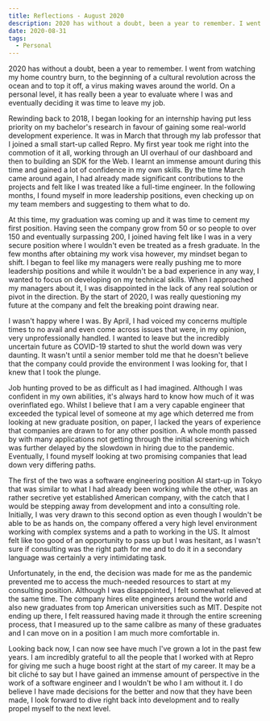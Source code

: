 ```yaml
---
title: Reflections - August 2020
description: 2020 has without a doubt, been a year to remember. I went from watching my home country burn, to the beginning of a cultural revolution across the ocean and to top it off, a virus making waves around the world. On a personal level, it has really been a year to evaluate where I was and eventually deciding it was time to leave my job.
date: 2020-08-31
tags:
  - Personal
---
```


2020 has without a doubt, been a year to remember. I went from watching my home country burn, to the beginning of a cultural revolution across the ocean and to top it off, a virus making waves around the world. On a personal level, it has really been a year to evaluate where I was and eventually deciding it was time to leave my job.

Rewinding back to 2018, I began looking for an internship having put less priority on my bachelor's research in favour of gaining some real-world development experience. It was in March that through my lab professor that I joined a small start-up called Repro. My first year took me right into the commotion of it all, working through an UI overhaul of our dashboard and then to building an SDK for the Web. I learnt an immense amount during this time and gained a lot of confidence in my own skills. By the time March came around again, I had already made significant contributions to the projects and felt like I was treated like a full-time engineer. In the following months, I found myself in more leadership positions, even checking up on my team members and suggesting to them what to do.

At this time, my graduation was coming up and it was time to cement my first position. Having seen the company grow from 50 or so people to over 150 and eventually surpassing 200, I joined having felt like I was in a very secure position where I wouldn't even be treated as a fresh graduate. In the few months after obtaining my work visa however, my mindset began to shift. I began to feel like my managers were really pushing me to more leadership positions and while it wouldn't be a bad experience in any way, I wanted to focus on developing on my technical skills. When I approached my managers about it, I was disappointed in the lack of any real solution or pivot in the direction. By the start of 2020, I was really questioning my future at the company and felt the breaking point drawing near.

I wasn't happy where I was. By April, I had voiced my concerns multiple times to no avail and even come across issues that were, in my opinion, very unprofessionally handled. I wanted to leave but the incredibly uncertain future as COVID-19 started to shut the world down was very daunting. It wasn't until a senior member told me that he doesn't believe that the company could provide the environment I was looking for, that I knew that I took the plunge.

Job hunting proved to be as difficult as I had imagined. Although I was confident in my own abilities, it's always hard to know how much of it was overinflated ego. Whilst I believe that I am a very capable engineer that exceeded the typical level of someone at my age which deterred me from looking at new graduate position, on paper, I lacked the years of experience that companies are drawn to for any other position. A whole month passed by with many applications not getting through the initial screening which was further delayed by the slowdown in hiring due to the pandemic. Eventually, I found myself looking at two promising companies that lead down very differing paths.

The first of the two was a software engineering position AI start-up in Tokyo that was similar to what I had already been working while the other, was an rather secretive yet established American company, with the catch that I would be stepping away from development and into a consulting role. Initially, I was very drawn to this second option as even though I wouldn't be able to be as hands on, the company offered a very high level environment working with complex systems and a path to working in the US. It almost felt like too good of an opportunity to pass up but I was hesitant, as I wasn't sure if consulting was the right path for me and to do it in a secondary language was certainly a very intimidating task.

Unfortunately, in the end, the decision was made for me as the pandemic prevented me to access the much-needed resources to start at my consulting position. Although I was disappointed, I felt somewhat relieved at the same time. The company hires elite engineers around the world and also new graduates from top American universities such as MIT. Despite not ending up there, I felt reassured having made it through the entire screening process, that I measured up to the same calibre as many of these graduates and I can move on in a position I am much more comfortable in.

Looking back now, I can now see have much I've grown a lot in the past few years. I am incredibly grateful to all the people that I worked with at Repro for giving me such a huge boost right at the start of my career. It may be a bit cliché to say but I have gained an immense amount of perspective in the work of a software engineer and I wouldn't be who I am without it. I do believe I have made decisions for the better and now that they have been made, I look forward to dive right back into development and to really propel myself to the next level.
